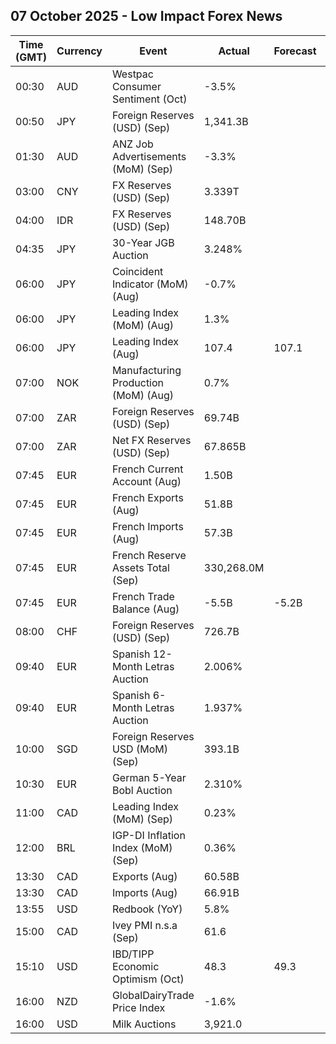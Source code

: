 ## 07 October 2025 - Low Impact Forex News

| Time (GMT) | Currency | Event | Actual | Forecast | Previous |
|------|----------|-------|--------|----------|----------|
| 00:30 | AUD | Westpac Consumer Sentiment (Oct) | -3.5% |  | -3.1% |
| 00:50 | JPY | Foreign Reserves (USD) (Sep) | 1,341.3B |  | 1,324.2B |
| 01:30 | AUD | ANZ Job Advertisements (MoM) (Sep) | -3.3% |  | -0.3% |
| 03:00 | CNY | FX Reserves (USD) (Sep) | 3.339T |  | 3.322T |
| 04:00 | IDR | FX Reserves (USD) (Sep) | 148.70B |  | 150.70B |
| 04:35 | JPY | 30-Year JGB Auction | 3.248% |  | 3.264% |
| 06:00 | JPY | Coincident Indicator (MoM) (Aug) | -0.7% |  | 0.3% |
| 06:00 | JPY | Leading Index (MoM) (Aug) | 1.3% |  | 0.5% |
| 06:00 | JPY | Leading Index (Aug) | 107.4 | 107.1 | 106.1 |
| 07:00 | NOK | Manufacturing Production (MoM) (Aug) | 0.7% |  | 0.4% |
| 07:00 | ZAR | Foreign Reserves (USD) (Sep) | 69.74B |  | 70.42B |
| 07:00 | ZAR | Net FX Reserves (USD) (Sep) | 67.865B |  | 65.899B |
| 07:45 | EUR | French Current Account (Aug) | 1.50B |  | -1.90B |
| 07:45 | EUR | French Exports (Aug) | 51.8B |  | 51.8B |
| 07:45 | EUR | French Imports (Aug) | 57.3B |  | 57.6B |
| 07:45 | EUR | French Reserve Assets Total (Sep) | 330,268.0M |  | 304,802.0M |
| 07:45 | EUR | French Trade Balance (Aug) | -5.5B | -5.2B | -5.7B |
| 08:00 | CHF | Foreign Reserves (USD) (Sep) | 726.7B |  | 715.2B |
| 09:40 | EUR | Spanish 12-Month Letras Auction | 2.006% |  | 1.986% |
| 09:40 | EUR | Spanish 6-Month Letras Auction | 1.937% |  | 1.958% |
| 10:00 | SGD | Foreign Reserves USD (MoM) (Sep) | 393.1B |  | 391.3B |
| 10:30 | EUR | German 5-Year Bobl Auction | 2.310% |  | 2.290% |
| 11:00 | CAD | Leading Index (MoM) (Sep) | 0.23% |  | 0.24% |
| 12:00 | BRL | IGP-DI Inflation Index (MoM) (Sep) | 0.36% |  | 0.20% |
| 13:30 | CAD | Exports (Aug) | 60.58B |  | 62.46B |
| 13:30 | CAD | Imports (Aug) | 66.91B |  | 66.28B |
| 13:55 | USD | Redbook (YoY) | 5.8% |  | 5.9% |
| 15:00 | CAD | Ivey PMI n.s.a (Sep) | 61.6 |  | 50.0 |
| 15:10 | USD | IBD/TIPP Economic Optimism (Oct) | 48.3 | 49.3 | 48.7 |
| 16:00 | NZD | GlobalDairyTrade Price Index | -1.6% |  | -0.8% |
| 16:00 | USD | Milk Auctions | 3,921.0 |  | 4,041.0 |
